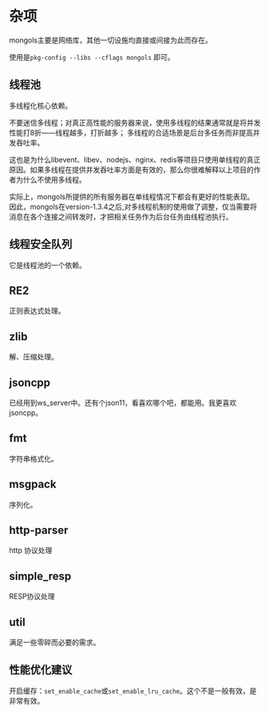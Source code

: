 # 杂项

mongols主要是网络库，其他一切设施均直接或间接为此而存在。

使用是`pkg-config --libs --cflags mongols` 即可。

## 线程池

多线程化核心依赖。

不要迷信多线程；对真正高性能的服务器来说，使用多线程的结果通常就是将并发性能打8折——线程越多，打折越多；
多线程的合适场景是后台多任务而非提高并发吞吐率。

这也是为什么libevent、libev、nodejs、nginx、redis等项目只使用单线程的真正原因。如果多线程在提供并发吞吐率方面是有效的，那么你很难解释以上项目的作者为什么不使用多线程。

实际上，mongols所提供的所有服务器在单线程情况下都会有更好的性能表现。因此，mongols在version-1.3.4之后,对多线程机制的使用做了调整，仅当需要将消息在各个连接之间转发时，才把相关任务作为后台任务由线程池执行。

## 线程安全队列

它是线程池的一个依赖。

## RE2

正则表达式处理。

## zlib

解、压缩处理。

## jsoncpp 

已经用到ws_server中。还有个json11，看喜欢哪个吧，都能用。我更喜欢jsoncpp。

## fmt

字符串格式化。

## msgpack

序列化。

## http-parser

http 协议处理

## simple_resp

RESP协议处理

## util

满足一些零碎而必要的需求。

## 性能优化建议

开启缓存：`set_enable_cache`或`set_enable_lru_cache`。这个不是一般有效，是非常有效。